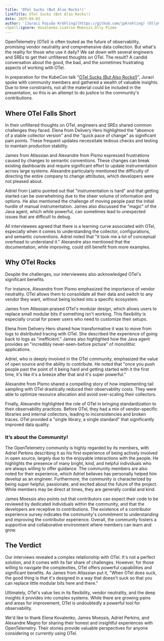```yaml
---
title: 'OTel Sucks (But Also Rocks!)'
linkTitle: OTel Sucks (But Also Rocks!)
date: 2025-04-03
author: '[Juraci Paixão Kröhling](https://github.com/jpkrohling) (OllyGarden)'
cSpell:ignore: Kovalenko Liatrio Moessis Olly Pismo
---
```


OpenTelemetry (OTel) is often touted as the future of observability, promising
vendor neutrality and comprehensive data collection. But what's the reality for
those who use it daily? We sat down with several engineers and SREs to get their
unfiltered thoughts on OTel. The result? A candid conversation about the good,
the bad, and the sometimes frustrating aspects of working with OTel.

In preparation for the KubeCon talk
"[OTel Sucks (But Also Rocks!)](https://sched.co/1txHm)", Juraci spoke with
community members and gathered a wealth of valuable insights. Due to time
constraints, not all the material could be included in the presentation, so this
is an attempt to do justice to the community's contributions.

## Where OTel Falls Short

In their unfiltered thoughts on OTel, engineers and SREs shared common
challenges they faced. Elena from Delivery Hero highlighted the "absence of a
stable collector version" and the "quick pace of change" as significant pain
points. These frequent updates necessitate tedious checks and testing to
maintain production stability.

James from Atlassian and Alexandre from Pismo expressed frustrations caused by
changes to semantic conventions. These changes can break existing dashboards and
require significant effort to update instrumentation across large systems.
Alexandre particularly mentioned the difficulty of directing the entire company
to change attributes, which developers were not pleased about.

Adriel from Liatrio pointed out that "instrumentation is hard" and that getting
started can be overwhelming due to the sheer volume of information and options.
He also mentioned the challenge of moving people past the initial hurdle of
manual instrumentation. James also discussed the "magic" of the Java agent,
which while powerful, can sometimes lead to unexpected issues that are difficult
to debug.

All interviewees agreed that there is a learning curve associated with OTel,
especially when it comes to understanding the collector, configurations, and
semantic conventions. Adriel noted that "it took me a lot of conceptual overhead
to understand it." Alexandre also mentioned that the documentation, while
improving, could still benefit from more examples.

## Why OTel Rocks

Despite the challenges, our interviewees also acknowledged OTel's significant
benefits.

For instance, Alexandre from Pismo emphasized the importance of vendor
neutrality. OTel allows them to consolidate all their data and switch to any
vendor they want, without being locked into a specific ecosystem.

James from Atlassian praised OTel's modular design, which allows users to
replace small modular bits if something isn't working. This flexibility is
especially crucial for power users who need to customize their setups.

Elena from Delivery Hero shared how transformative it was to move from logs to
distributed tracing with OTel. She described the experience of going back to
logs as "inefficient." James also highlighted how the Java agent provides an
"incredibly never-seen-before picture" of monolithic applications.

Adriel, who is deeply involved in the OTel community, emphasized the value of
open source and the ability to contribute. He noted that "once you push people
past the point of it being hard and getting started with it the first time, it's
like it's a breeze after that and it's super powerful."

Alexandre from Pismo shared a compelling story of how implementing tail sampling
with OTel drastically reduced their observability costs. They were able to
optimize resource allocation and avoid over-scaling their collectors.

Finally, Alexandre highlighted the role of OTel in bringing standardization to
their observability practices. Before OTel, they had a mix of vendor-specific
libraries and internal collectors, leading to inconsistencies and broken traces.
OTel provided a "single library, a single standard" that significantly improved
data quality.

### It’s about the Community!

The OpenTelemetry community is highly regarded by its members, with Adriel
Perkins describing it as his first experience of being actively involved in open
source, largely due to the enjoyable interactions with the people. He highlights
the presence of many bright, kind, and helpful individuals who are always
willing to offer guidance. The community members are also noted for their
experience, which Adriel believes has personally helped him develop as an
engineer. Furthermore, the community is characterized by being super helpful,
passionate, and excited about the future of the project. While members may be
direct at times, they are generally cordial and kind.

James Moessis also points out that contributors can expect their code to be
reviewed by dedicated individuals within the community, and that the developers
are receptive to contributions. The existence of a contributor experience survey
indicates the community's commitment to understanding and improving the
contributor experience. Overall, the community fosters a supportive and
collaborative environment where members can learn and grow.

## The Verdict

Our interviews revealed a complex relationship with OTel. It's not a perfect
solution, and it comes with its fair share of challenges. However, for those
willing to navigate the complexities, OTel offers powerful capabilities and
significant benefits. As James from Atlassian put it, "When OTel does suck, the
good thing is that it's designed in a way that doesn't suck so that you can
replace little modular bits here and there."

Ultimately, OTel's value lies in its flexibility, vendor neutrality, and the
deep insights it provides into complex systems. While there are growing pains
and areas for improvement, OTel is undoubtedly a powerful tool for
observability.

We'd like to thank Elena Kovalenko, James Moessis, Adriel Perkins, and Alexandre
Magno for sharing their honest and insightful experiences with OpenTelemetry.
Their stories provide valuable perspectives for anyone considering or currently
using OTel.
